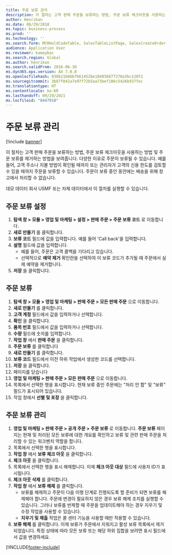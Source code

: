 ```yaml
---
title: 주문 보류 관리
description: 이 절차는 고객 판매 주문을 보류하는 방법, 주문 보류 체크아웃을 사용하는 방법 및 주문 보류를 제거하는 방법을 보여줍니다.
author: Henrikan
ms.date: 08/29/2018
ms.topic: business-process
ms.prod: ''
ms.technology: ''
ms.search.form: MCRHoldCodeTable, SalesTableListPage, SalesCreateOrder, SalesTable, MCRHoldCodeTrans, MCRHoldCheckOutOverride, MCRHoldCodeTable, MCRItemListCopying, MCRItemListTable, MCROMHoldList
audience: Application User
ms.reviewer: kamaybac
ms.search.region: Global
ms.author: henrikan
ms.search.validFrom: 2016-06-30
ms.dyn365.ops.version: AX 7.0.0
ms.openlocfilehash: 938b21b66b7b61452be104936877278a3bc120f2
ms.sourcegitcommit: 3b87f042a7e97f72b5aa73bef186c5426b937fec
ms.translationtype: HT
ms.contentlocale: ko-KR
ms.lasthandoff: 09/29/2021
ms.locfileid: "8447910"
---
```

# <a name="manage-order-holds"></a>주문 보류 관리

[!include [banner](../../includes/banner.md)]

이 절차는 고객 판매 주문을 보류하는 방법, 주문 보류 체크아웃을 사용하는 방법 및 주문 보류를 제거하는 방법을 보여줍니다. 다양한 이유로 주문이 보류될 수 있습니다. 예를 들어, 고객 주소나 지불 방법이 확인될 때까지 또는 관리자가 고객의 신용 한도를 검토할 수 있을 때까지 주문을 보류할 수 있습니다. 주문이 보류 중인 동안에는 배송을 위해 창고에서 처리할 수 없습니다. 

데모 데이터 회사 USMF 또는 자체 데이터에서 이 절차를 실행할 수 있습니다.


## <a name="set-up-order-holds"></a>주문 보류 설정
1. **탐색 창 > 모듈 > 영업 및 마케팅 > 설정 > 판매 주문 > 주문 보류 코드** 로 이동합니다.
2. **새로 만들기** 를 클릭합니다.
3. **보류 코드** 필드에 값을 입력합니다. 예를 들어 'Call back'을 입력합니다.  
4. **설명** 필드에 값을 입력합니다.
    - 예를 들어, 주문은 고객 콜백을 기다리고 있습니다.  
    - 선택적으로 **예약 제거** 확인란을 선택하여 이 보류 코드가 추가될 때 주문에서 실제 예약을 제거합니다.  
5. **저장** 을 클릭합니다.

## <a name="place-order-on-hold"></a>주문 보류
1. **탐색 창 > 모듈 > 영업 및 마케팅 > 판매 주문 > 모든 판매 주문** 으로 이동합니다.
2. **새로 만들기** 를 클릭합니다.
3. **고객 계정** 필드에서 값을 입력하거나 선택합니다.
4. **확인** 을 클릭합니다.
5. **품목 번호** 필드에서 값을 입력하거나 선택합니다.
6. **수량** 필드에 숫자를 입력합니다.
7. **작업 창** 에서 **판매 주문** 을 클릭합니다.
8. **주문 보류** 를 클릭합니다
9. **새로 만들기** 를 클릭합니다.
10. **보류 코드** 필드에서 이전 하위 작업에서 생성한 코드를 선택합니다.
11. **저장** 을 클릭합니다.
12. 페이지를 닫습니다
13. **영업 및 마케팅 > 판매 주문 > 모든 판매 주문** 으로 이동합니다.
14. 목록에서 선택한 행을 표시합니다. 현재 보류 중인 주문에는 "처리 안 함" 및 "보류" 필드가 표시되어 있습니다.
15. 작업 창에서 **선별 및 포장** 을 클릭합니다.

## <a name="manage-order-holds"></a>주문 보류 관리
1. **영업 및 마케팅 > 판매 주문 > 공개 주문 > 주문 보류** 로 이동합니다. **주문 보류** 페이지는 현재 및 처리된 모든 보류에 대한 개요를 확인하고 보류 및 관련 판매 주문을 처리할 수 있는 워크벤치 역할을 합니다.     
2. 목록에서 선택한 행을 표시합니다.
3. **작업 창** 에서 **보류 체크 아웃** 을 클릭합니다.
4. **체크 아웃** 을 클릭합니다.
5. 목록에서 선택한 행을 표시 해제합니다. 이제 **체크 아웃 대상** 필드에 사용자 ID가 표시됩니다.   
6. **체크 아웃 삭제** 를 클릭합니다.
7. **작업 창** 에서 **보류 해제** 를 클릭합니다.
    - 보류를 해제하고 주문이 다음 이행 단계로 진행되도록 할 준비가 되면 보류를 해제해야 합니다. 주문에 변경이 필요하지 않은 경우 보류 해제 조치를 실행할 수 있습니다. 그러나 보류를 반제할 때 주문을 업데이트해야 하는 경우 지우기 및 수정 작업을 사용할 수 있습니다.      
    - **지우기 및 제출** 작업은 콜 센터 기능을 사용할 때만 적용할 수 있습니다.  
8. **보류 해제** 를 클릭합니다. 이제 보류가 주문에서 지워지고 활성 보류 목록에서 제거되었습니다. 특정 상태에 따라 모든 보류 또는 해당 하위 집합을 보려면 표시 필드에서 값을 변경하세요.     



[!INCLUDE[footer-include](../../../includes/footer-banner.md)]